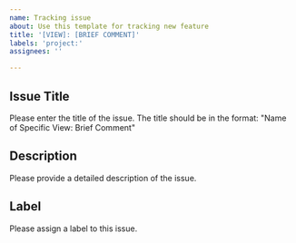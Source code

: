 ```yaml
---
name: Tracking issue 
about: Use this template for tracking new feature
title: '[VIEW]: [BRIEF COMMENT]'
labels: 'project:'
assignees: ''

---
```


## Issue Title
Please enter the title of the issue. The title should be in the format: "Name of Specific View: Brief Comment"

## Description
Please provide a detailed description of the issue.

## Label
Please assign a label to this issue.
